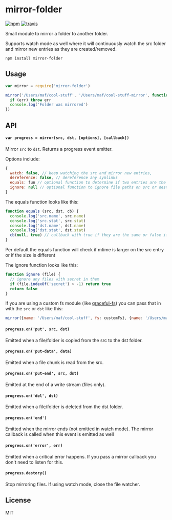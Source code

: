 # mirror-folder

[![npm][npm-image]][npm-url]
[![travis][travis-image]][travis-url]

Small module to mirror a folder to another folder.

Supports watch mode as well where it will continuously watch the src folder and mirror new entries as they are created/removed.

```
npm install mirror-folder
```

## Usage

``` js
var mirror = require('mirror-folder')

mirror('/Users/maf/cool-stuff', '/Users/maf/cool-stuff-mirror', function (err) {
  if (err) throw err
  console.log('Folder was mirrored')
})
```

## API

#### `var progress = mirror(src, dst, [options], [callback])`

Mirror `src` to `dst`. Returns a progress event emitter.

Options include:

``` js
{
  watch: false, // keep watching the src and mirror new entries,
  dereference: false, // dereference any symlinks
  equals: fun // optional function to determine if two entries are the same, see below
  ignore: null // optional function to ignore file paths on src or dest
}
```

The equals function looks like this:

``` js
function equals (src, dst, cb) {
  console.log('src.name', src.name)
  console.log('src.stat', src.stat)
  console.log('dst.name', dst.name)
  console.log('dst.stat', dst.stat)
  cb(null, true) // callback with true if they are the same or false if not
}
```

Per default the equals function will check if mtime is larger on the src entry or if the size is different

The ignore function looks like this:

``` js
function ignore (file) {
  // ignore any files with secret in them
  if (file.indexOf('secret') > -1) return true
  return false
}
```

If you are using a custom fs module (like [graceful-fs](https://github.com/isaacs/node-graceful-fs)) you can pass that in
with the `src` or `dst` like this:

``` js
mirror({name: '/Users/maf/cool-stuff', fs: customFs}, {name: '/Users/maf/cool-stuff-mirror', fs: anotherFs})
```

#### `progress.on('put', src, dst)`

Emitted when a file/folder is copied from the src to the dst folder.

#### `progress.on('put-data', data)`

Emitted when a file chunk is read from the src.

#### `progress.on('put-end', src, dst)`

Emitted at the end of a write stream (files only).

#### `progress.on('del', dst)`

Emitted when a file/folder is deleted from the dst folder.

#### `progress.on('end')`

Emitted when the mirror ends (not emitted in watch mode). The mirror callback is called when this event is emitted as well

#### `progress.on('error', err)`

Emitted when a critical error happens. If you pass a mirror callback you don't need to listen for this.

#### `progress.destory()`

Stop mirroring files. If using watch mode, close the file watcher.

## License

MIT

[npm-image]: https://img.shields.io/npm/v/mirror-folder.svg?style=flat-square
[npm-url]: https://www.npmjs.com/package/mirror-folder
[travis-image]: https://img.shields.io/travis/mafintosh/mirror-folder.svg?style=flat-square
[travis-url]: https://travis-ci.org/mafintosh/mirror-folder
